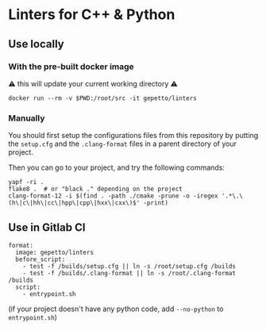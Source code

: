 # Linters for C++ & Python

## Use locally

### With the pre-built docker image

:warning: this will update your current working directory :warning:

```
docker run --rm -v $PWD:/root/src -it gepetto/linters
```

### Manually

You should first setup the configurations files from this repository by putting the `setup.cfg` and the `.clang-format`
files in a parent directory of your project.

Then you can go to your project, and try the following commands:

```
yapf -ri .
flake8 .  # or "black ." depending on the project
clang-format-12 -i $(find . -path ./cmake -prune -o -iregex '.*\.\(h\|c\|hh\|cc\|hpp\|cpp\|hxx\|cxx\)$' -print)
```

## Use in Gitlab CI

```
format:
  image: gepetto/linters
  before_script:
    - test -f /builds/setup.cfg || ln -s /root/setup.cfg /builds
    - test -f /builds/.clang-format || ln -s /root/.clang-format /builds
  script:
    - entrypoint.sh
```

(if your project doesn't have any python code, add `--no-python` to `entrypoint.sh`)
